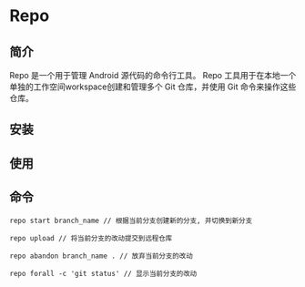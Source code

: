 # Repo 

## 简介

Repo 是一个用于管理 Android 源代码的命令行工具。
Repo 工具用于在本地一个单独的工作空间workspace创建和管理多个 Git 仓库，并使用 Git 命令来操作这些仓库。


## 安装

## 使用

## 命令
```shell
repo start branch_name // 根据当前分支创建新的分支, 并切换到新分支

repo upload // 将当前分支的改动提交到远程仓库

repo abandon branch_name . // 放弃当前分支的改动

repo forall -c 'git status' // 显示当前分支的改动
```
